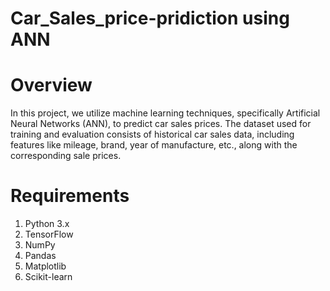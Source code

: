 # Car_Sales_price-pridiction using ANN
# Overview
In this project, we utilize machine learning techniques, specifically Artificial Neural Networks (ANN), to predict car sales prices. The dataset used for training and evaluation consists of historical car sales data, including features like mileage, brand, year of manufacture, etc., along with the corresponding sale prices.
# Requirements
1. Python 3.x
2. TensorFlow
3. NumPy
4. Pandas
5. Matplotlib
6. Scikit-learn

